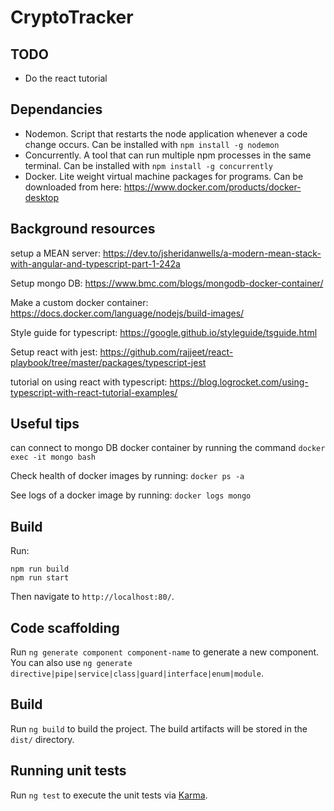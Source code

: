 # CryptoTracker

## TODO
- Do the react tutorial

## Dependancies
- Nodemon. Script that restarts the node application whenever a code change occurs. Can be installed with `npm install -g nodemon`
- Concurrently. A tool that can run multiple npm processes in the same terminal. Can be installed with `npm install -g concurrently`
- Docker. Lite weight virtual machine packages for programs. Can be downloaded from here: https://www.docker.com/products/docker-desktop

## Background resources
setup a MEAN server:
https://dev.to/jsheridanwells/a-modern-mean-stack-with-angular-and-typescript-part-1-242a

Setup mongo DB:
https://www.bmc.com/blogs/mongodb-docker-container/

Make a custom docker container:
https://docs.docker.com/language/nodejs/build-images/

Style guide for typescript:
https://google.github.io/styleguide/tsguide.html

Setup react with jest:
https://github.com/rajjeet/react-playbook/tree/master/packages/typescript-jest

tutorial on using react with typescript:
https://blog.logrocket.com/using-typescript-with-react-tutorial-examples/

## Useful tips
can connect to mongo DB docker container by running the command `docker exec -it mongo bash`

Check health of docker images by running: `docker ps -a`

See logs of a docker image by running: `docker logs mongo`

## Build

Run: 
```
npm run build
npm run start
```

Then navigate to `http://localhost:80/`.

## Code scaffolding

Run `ng generate component component-name` to generate a new component. You can also use `ng generate directive|pipe|service|class|guard|interface|enum|module`.

## Build

Run `ng build` to build the project. The build artifacts will be stored in the `dist/` directory.

## Running unit tests

Run `ng test` to execute the unit tests via [Karma](https://karma-runner.github.io).